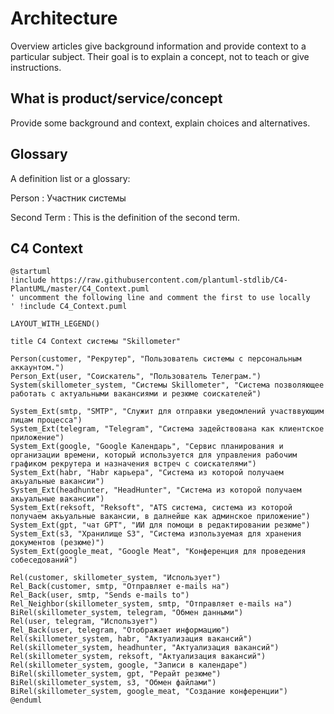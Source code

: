 # Architecture

Overview articles give background information and provide context to a particular subject.
Their goal is to explain a concept, not to teach or give instructions.

## What is product/service/concept

Provide some background and context, explain choices and alternatives.

## Glossary

A definition list or a glossary:

Person
: Участник системы

Second Term
: This is the definition of the second term.

## C4 Context
```plantuml
@startuml
!include https://raw.githubusercontent.com/plantuml-stdlib/C4-PlantUML/master/C4_Context.puml
' uncomment the following line and comment the first to use locally
' !include C4_Context.puml

LAYOUT_WITH_LEGEND()

title C4 Context системы "Skillometer"

Person(customer, "Рекрутер", "Пользователь системы с персональным аккаунтом.")
Person_Ext(user, "Соискатель", "Пользователь Телеграм.")
System(skillometer_system, "Системы Skillometer", "Система позволяющее работать с актуальными вакансиями и резюме соискателей")

System_Ext(smtp, "SMTP", "Служит для отправки уведомлений участввующим лицам процесса")
System_Ext(telegram, "Telegram", "Система задействована как клиентское приложение")
System_Ext(google, "Google Календарь", "Сервис планирования и организации времени, который используется для управления рабочим графиком рекрутера и назначения встреч с соискателями")
System_Ext(habr, "Habr карьера", "Система из которой получаем акьуальные вакансии")
System_Ext(headhunter, "HeadHunter", "Система из которой получаем акьуальные вакансии")
System_Ext(reksoft, "Reksoft", "ATS система, система из которой получаем акьуальные вакансии, в далнейше как админское приложение")
System_Ext(gpt, "чат GPT", "ИИ для помощи в редактировании резюме")
System_Ext(s3, "Хранилище S3", "Система изпользуемая для хранения документов (резюме)")
System_Ext(google_meat, "Google Meat", "Конференция для проведения собеседований")

Rel(customer, skillometer_system, "Использует")
Rel_Back(customer, smtp, "Отправляет e-mails на")
Rel_Back(user, smtp, "Sends e-mails to")
Rel_Neighbor(skillometer_system, smtp, "Отправляет e-mails на")
BiRel(skillometer_system, telegram, "Обмен данными")
Rel(user, telegram, "Использует")
Rel_Back(user, telegram, "Отображает информацию")
Rel(skillometer_system, habr, "Актуализация вакансий")
Rel(skillometer_system, headhunter, "Актуализация вакансий")
Rel(skillometer_system, reksoft, "Актуализация вакансий")
Rel(skillometer_system, google, "Записи в календаре")
BiRel(skillometer_system, gpt, "Рерайт резюме")
BiRel(skillometer_system, s3, "Обмен файлами")
BiRel(skillometer_system, google_meat, "Создание конференции")
@enduml
```